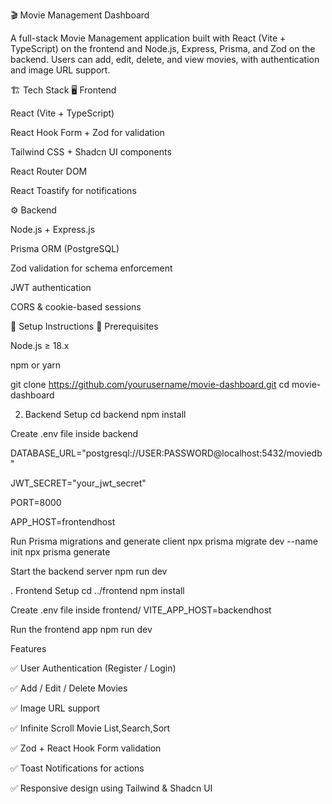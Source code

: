🎬 Movie Management Dashboard

A full-stack Movie Management application built with React (Vite + TypeScript) on the frontend and Node.js, Express, Prisma, and Zod on the backend.
Users can add, edit, delete, and view movies, with authentication and image URL support.



🏗️ Tech Stack
🖥️ Frontend

React (Vite + TypeScript)

React Hook Form + Zod for validation

Tailwind CSS + Shadcn UI components

React Router DOM

React Toastify for notifications

⚙️ Backend

Node.js + Express.js

Prisma ORM (PostgreSQL)

Zod validation for schema enforcement

JWT authentication

CORS & cookie-based sessions

🚀 Setup Instructions
🔧 Prerequisites

Node.js ≥ 18.x



npm or yarn

git clone https://github.com/yourusername/movie-dashboard.git
cd movie-dashboard

2. Backend Setup
cd backend
npm install

Create .env file inside backend

DATABASE_URL="postgresql://USER:PASSWORD@localhost:5432/moviedb"

JWT_SECRET="your_jwt_secret"

PORT=8000

APP_HOST=frontendhost

Run Prisma migrations and generate client
npx prisma migrate dev --name init
npx prisma generate

Start the backend server
npm run dev


. Frontend Setup
cd ../frontend
npm install

Create .env file inside frontend/
VITE_APP_HOST=backendhost


Run the frontend app
npm run dev

Features

✅ User Authentication (Register / Login)

✅ Add / Edit / Delete Movies

✅ Image URL support

✅ Infinite Scroll Movie List,Search,Sort

✅ Zod + React Hook Form validation

✅ Toast Notifications for actions

✅ Responsive design using Tailwind & Shadcn UI